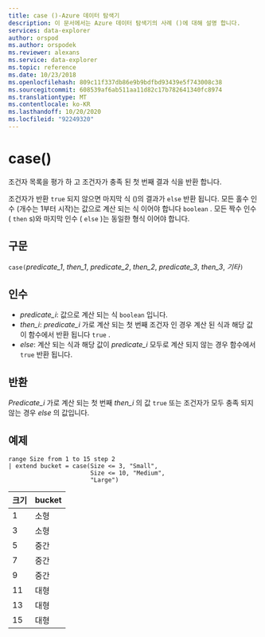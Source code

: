 ```yaml
---
title: case ()-Azure 데이터 탐색기
description: 이 문서에서는 Azure 데이터 탐색기의 사례 ()에 대해 설명 합니다.
services: data-explorer
author: orspod
ms.author: orspodek
ms.reviewer: alexans
ms.service: data-explorer
ms.topic: reference
ms.date: 10/23/2018
ms.openlocfilehash: 809c11f337db86e9b9bdfbd93439e5f743008c38
ms.sourcegitcommit: 608539af6ab511aa11d82c17b782641340fc8974
ms.translationtype: MT
ms.contentlocale: ko-KR
ms.lasthandoff: 10/20/2020
ms.locfileid: "92249320"
---
```

# <a name="case"></a>case()

조건자 목록을 평가 하 고 조건자가 충족 된 첫 번째 결과 식을 반환 합니다.

조건자가 반환 `true` 되지 않으면 마지막 식 ()의 결과가 `else` 반환 됩니다.
모든 홀수 인수 (개수는 1부터 시작)는 값으로 계산 되는 식 이어야 합니다  `boolean` .
모든 짝수 인수 ( `then` s)와 마지막 인수 ( `else` )는 동일한 형식 이어야 합니다.

## <a name="syntax"></a>구문

`case(`*predicate_1*, *then_1*, *predicate_2*, *then_2*, *predicate_3*, *then_3*, *기타*`)`

## <a name="arguments"></a>인수

* *predicate_i*: 값으로 계산 되는 식 `boolean` 입니다.
* *then_i*: *predicate_i* 가로 계산 되는 첫 번째 조건자 인 경우 계산 된 식과 해당 값이 함수에서 반환 됩니다 `true` .
* *else*: 계산 되는 식과 해당 값이 *predicate_i* 모두로 계산 되지 않는 경우 함수에서 `true` 반환 됩니다.

## <a name="returns"></a>반환

*Predicate_i* 가로 계산 되는 첫 번째 *then_i* 의 값 `true` 또는 조건자가 모두 충족 되지 않는 경우 *else* 의 값입니다.

## <a name="example"></a>예제

<!-- csl: https://help.kusto.windows.net:443/Samples -->
```kusto
range Size from 1 to 15 step 2
| extend bucket = case(Size <= 3, "Small", 
                       Size <= 10, "Medium", 
                       "Large")
```

|크기|bucket|
|---|---|
|1|소형|
|3|소형|
|5|중간|
|7|중간|
|9|중간|
|11|대형|
|13|대형|
|15|대형|

